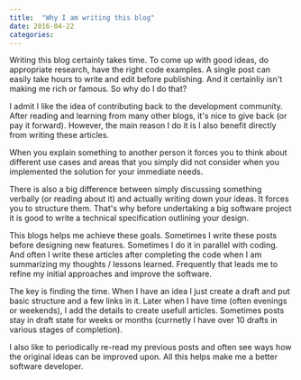 ```yaml
---
title:  "Why I am writing this blog"
date: 2016-04-22
categories:
---
```


Writing this blog certainly takes time.  To come up with good ideas, do appropriate research, have the right code examples.  A single post can easily take hours to write and edit before publishing.  And it certainliy isn't making me rich or famous.  So why do I do that?

I admit I like the idea of contributing back to the development community.  After reading and learning from many other blogs, it's nice to give back (or pay it forward).  However, the main reason I do it is I also benefit directly from writing these articles.

When you explain something to another person it forces you to think about different use cases and areas that you simply did not consider when you implemented the solution for your immediate needs.

There is also a big difference between simply discussing something verbally (or reading about it) and actually writing down your ideas.  It forces you to structure them.  That's why before undertaking a big software project it is good to write a technical specification outlining your design.

This blogs helps me achieve these goals.  Sometimes I write these posts before designing new features.  Sometimes I do it in parallel with coding.  And often I write these articles after completing the code when I am summarizing my thoughts / lessons learned.  Frequently that leads me to refine my initial approaches and improve the software.

The key is finding the time.  When I have an idea I just create a draft and put basic structure and a few links in it.  Later when I have time (often evenings or weekends), I add the details to create usefull articles.  Sometimes posts stay in draft state for weeks or months (currnetly I have over 10 drafts in various stages of completion).

I also like to periodically re-read my previous posts and often see ways how the original ideas can be improved upon.  All this helps make me a better software developer.
